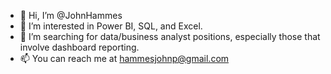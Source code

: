 - 👋 Hi, I’m @JohnHammes
- 👀 I’m interested in Power BI, SQL, and Excel.
- 💞️ I’m searching for data/business analyst positions, especially those that involve dashboard reporting.
- 📫 You can reach me at hammesjohnp@gmail.com

<!---
JohnHammes/JohnHammes is a ✨ special ✨ repository because its `README.md` (this file) appears on your GitHub profile.
You can click the Preview link to take a look at your changes.
--->
